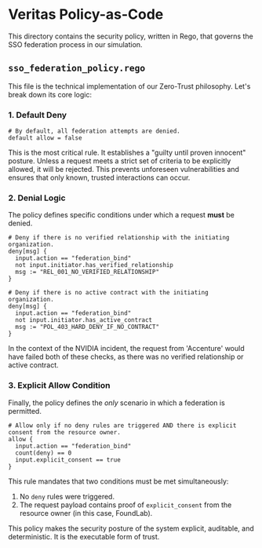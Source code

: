 # Veritas Policy-as-Code

This directory contains the security policy, written in Rego, that governs the SSO federation process in our simulation.

## `sso_federation_policy.rego`

This file is the technical implementation of our Zero-Trust philosophy. Let's break down its core logic:

### 1. Default Deny

```rego
# By default, all federation attempts are denied.
default allow = false
```
This is the most critical rule. It establishes a "guilty until proven innocent" posture. Unless a request meets a strict set of criteria to be explicitly allowed, it will be rejected. This prevents unforeseen vulnerabilities and ensures that only known, trusted interactions can occur.

### 2. Denial Logic

The policy defines specific conditions under which a request **must** be denied.

```rego
# Deny if there is no verified relationship with the initiating organization.
deny[msg] {
  input.action == "federation_bind"
  not input.initiator.has_verified_relationship
  msg := "REL_001_NO_VERIFIED_RELATIONSHIP"
}

# Deny if there is no active contract with the initiating organization.
deny[msg] {
  input.action == "federation_bind"
  not input.initiator.has_active_contract
  msg := "POL_403_HARD_DENY_IF_NO_CONTRACT"
}
```
In the context of the NVIDIA incident, the request from 'Accenture' would have failed both of these checks, as there was no verified relationship or active contract.

### 3. Explicit Allow Condition

Finally, the policy defines the *only* scenario in which a federation is permitted.

```rego
# Allow only if no deny rules are triggered AND there is explicit consent from the resource owner.
allow {
  input.action == "federation_bind"
  count(deny) == 0
  input.explicit_consent == true
}
```
This rule mandates that two conditions must be met simultaneously:
1.  No `deny` rules were triggered.
2.  The request payload contains proof of `explicit_consent` from the resource owner (in this case, FoundLab).

This policy makes the security posture of the system explicit, auditable, and deterministic. It is the executable form of trust.
